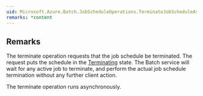 ```yaml
---  
uid: Microsoft.Azure.Batch.JobScheduleOperations.TerminateJobScheduleAsync(System.String,System.Collections.Generic.IEnumerable{Microsoft.Azure.Batch.BatchClientBehavior},System.Threading.CancellationToken)  
remarks: *content  
---  
```

  
## Remarks  
 The terminate operation requests that the job schedule be terminated.  The request puts the schedule in the [Terminating](assetId:///T:Microsoft.Azure.Batch.Common.JobScheduleState?qualifyHint=False&autoUpgrade=True) state.             The Batch service will wait for any active job to terminate, and perform the actual job schedule termination without any further client action.  
  
 The terminate operation runs asynchronously.